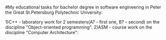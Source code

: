 #My educational tasks for bachelor degree in software engineering in Peter the Great St.Petersburg Polytechnic University:

1)C++ - laboratory work for 2 semesters(A? - first one, B? - second) on the discipline "Object-oriented programming".
2)ASM - course work on the discipline "Computer Architecture":